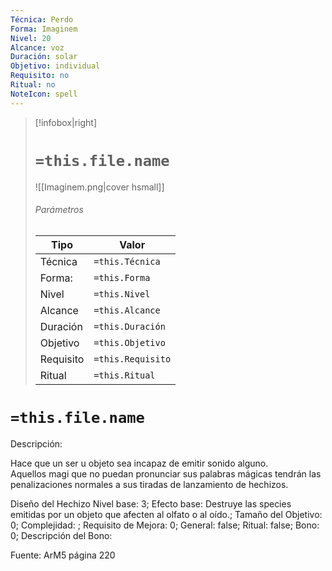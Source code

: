```yaml
---
Técnica: Perdo
Forma: Imaginem
Nivel: 20
Alcance: voz 
Duración: solar  
Objetivo: individual
Requisito: no
Ritual: no
NoteIcon: spell
---
```


> [!infobox|right]
> # `=this.file.name`
> ![[Imaginem.png|cover hsmall]]
> ###### Parámetros
> Tipo |  Valor |
> ---|---|
> Técnica  | `=this.Técnica`  |
> Forma: | `=this.Forma`  |
> Nivel | `=this.Nivel`  |
> Alcance | `=this.Alcance` |
> Duración | `=this.Duración` |
> Objetivo | `=this.Objetivo` |
> Requisito | `=this.Requisito` |
> Ritual | `=this.Ritual` |

# `=this.file.name`
Descripción: <p>Hace que un ser u objeto sea incapaz de emitir sonido alguno. Aquellos magi que no puedan pronunciar sus palabras mágicas tendrán las penalizaciones normales a sus tiradas de lanzamiento de hechizos.</p>

Diseño del Hechizo
Nivel base: 3; Efecto base: Destruye las species emitidas por un objeto que afecten al olfato o al oído.;  Tamaño del Objetivo: 0; Complejidad: ; Requisito de Mejora: 0; General: false; Ritual: false; Bono: 0; Descripción del Bono: 

Fuente: ArM5 página 220
